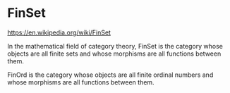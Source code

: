 # FinSet

https://en.wikipedia.org/wiki/FinSet

In the mathematical field of category theory, FinSet is the category whose objects are all finite sets and whose morphisms are all functions between them.

FinOrd is the category whose objects are all finite ordinal numbers and whose morphisms are all functions between them.
